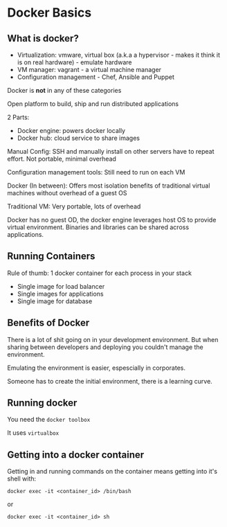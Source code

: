 # Docker Basics

## What is docker?

* Virtualization: vmware, virtual box (a.k.a a hypervisor - makes it think it is on real hardware) - emulate hardware
* VM manager: vagrant - a virtual machine manager
* Configuration management - Chef, Ansible and Puppet

Docker is **not** in any of these categories

Open platform to build, ship and run distributed applications

2 Parts:
* Docker engine: powers docker locally
* Docker hub: cloud service to share images

Manual Config: SSH and manually install on other servers have to repeat effort. Not portable, minimal overhead

Configuration management tools: Still need to run on each VM

Docker (In between): Offers most isolation benefits of traditional virtual machines without overhead of a guest OS

Traditional VM: Very portable, lots of overhead

Docker has no guest OD, the docker engine leverages host OS to provide virtual environment.
Binaries and libraries can be shared across applications.

## Running Containers

Rule of thumb: 1 docker container for each process in your stack

- Single image for load balancer
- Single images for applications
- Single image for database

## Benefits of Docker

There is a lot of shit going on in your development environment. But when sharing between developers and deploying you couldn't manage the environment.

Emulating the environment is easier, espescially in corporates.

Someone has to create the initial environment, there is a learning curve.

## Running docker

You need the `docker toolbox`

It uses `virtualbox`

## Getting into a docker container

Getting in and running commands on the container means getting into it's shell with:

    docker exec -it <container_id> /bin/bash

or 

    docker exec -it <container_id> sh
